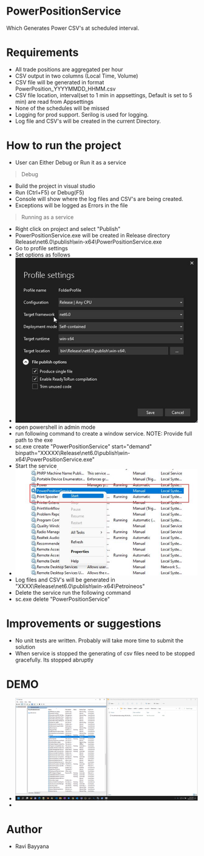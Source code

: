 # PowerPositionService

Which Generates Power CSV's at scheduled interval.

# Requirements

- All trade positions are aggregated per hour
- CSV output in two columns (Local Time, Volume)
- CSV file will be generated in format PowerPosition_YYYYMMDD_HHMM.csv
- CSV file location, interval(set to 1 min in appsettings, Default is set to 5 min) are read from Appsettings
- None of the schedules will be missed
- Logging for prod support. Serilog is used for logging.
- Log file and CSV's will be created in the current Directory. 

# How to run the project

- User can Either Debug or Run it as a service
 >   Debug 
 - Build the project in visual studio
 - Run (Ctrl+F5) or Debug(F5)
 - Console will show where the log files and CSV's are being created.
 - Exceptions will be logged as Errors in the file
 
 > Running as a service
 
 - Right click on project and select "Publish" 
 - PowerPositionService.exe will be created in Release directory Release\net6.0\publish\win-x64\PowerPositionService.exe
 - Go to profile settings
 - Set options as follows
 - ![](ProfileSettings.jpg)
 - open powershell in admin mode
 - run following command to create a window service. NOTE: Provide full path to the exe
 - sc.exe create "PowerPositionService" start="demand" binpath="XXXXX\Release\net6.0\publish\win-x64\PowerPositionService.exe" 
 - Start the service
 - ![](startService.jpg)
 - Log files and CSV's will be generated in "XXXX\Release\net6.0\publish\win-x64\Petroineos" 
 - Delete the service run the following command 
 - sc.exe delete "PowerPositionService"
 
 # Improvements or suggestions
 - No unit tests are written. Probably will take more time to submit the solution
 - When service is stopped the generating of csv files need to be stopped gracefully. Its stopped abruptly 

# DEMO
- ![](PowerService.gif)
-
# Author
- Ravi Bayyana
